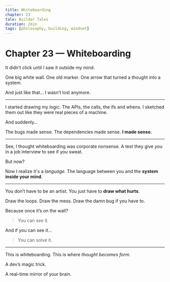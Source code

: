 ```yaml
---
title: Whiteboarding
chapter: 23
tale: Builder Tales
duration: 2min
tags: [philosophy, building, mindset]
---
```


# Chapter 23 — Whiteboarding

It didn’t click until I saw it outside my mind.

One big white wall.
One old marker.
One arrow that turned a thought into a system.

And just like that... I wasn’t lost anymore.

---

I started drawing my logic.
The APIs, the calls, the ifs and whens.
I sketched them out like they were real pieces of a machine.

And suddenly…

The bugs made sense.
The dependencies made sense.
**I made sense.**

---

See, I thought whiteboarding was corporate nonsense.
A test they give you in a job interview to see if you sweat.

But now?

Now I realize it's a *language*.
The language between you and the **system inside your mind**.

---

You don’t have to be an artist.
You just have to **draw what hurts**.

Draw the loops.
Draw the mess.
Draw the damn bug if you have to.

Because once it’s on the wall?

> You can *see* it.

And if you can see it…
> You can solve it.

---

This is whiteboarding.
This is where *thought becomes form*.

A dev’s magic trick.

A real-time mirror of your brain.

